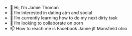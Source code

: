 - 👋 Hi, I’m Jamie Thoman
- 👀 I’m interested in dating atm and social
- 🌱 I’m currently learning how to do my next dirty task
- 💞️ I’m looking to collaborate on porn
- 📫 How to reach me is Facebook Jamie jlt Mansfield ohio

<!---
Jamieangell2011/Jamieangell2011 is a ✨ special ✨ repository because its `README.md` (this file) appears on your GitHub profile.
You can click the Preview link to take a look at your changes.
--->
